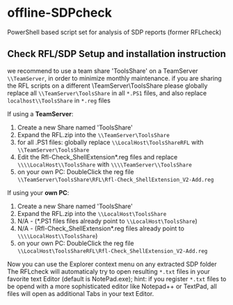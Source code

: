 # offline-SDPcheck
PowerShell based script set for analysis of SDP reports (former RFLcheck)

## Check RFL/SDP Setup and installation instruction

we recommend to use a team share 'ToolsShare' on a TeamServer `\\TeamServer`, in order to minimize monthly maintenance.
if you are sharing the RFL scripts on a different \\TeamServer\ToolsShare please globally replace all `\\TeamServer\ToolsShare` in all `*.PS1` files, and also replace `localhost\\ToolsShare`  in `*.reg` files

If  using a **TeamServer**:
1. Create a new Share named 'ToolsShare' 
2. Expand the RFL.zip into the `\\TeamServer\ToolsShare`
3. for all .PS1 files: globally replace `\\LocalHost\ToolsShareRFL` with `\\TeamServer\ToolsShare`
4. Edit the Rfl-Check_ShellExtension*.reg files and replace `\\\\LocalHost\\ToolsShare` with `\\\\TeamServer\\ToolsShare`
5. on your own PC: DoubleClick the reg file `\\TeamServer\ToolsShare\RFL\Rfl-Check_ShellExtension_V2-Add.reg`


If  using your **own PC**:
1. Create a new Share named 'ToolsShare' 
2. Expand the RFL.zip into the `\\LocalHost\ToolsShare`
3. N/A - (*.PS1 files files already point to `\\LocalHost\ToolsShare`)
4. N/A - (Rfl-Check_ShellExtension*.reg files already point to `\\\\LocalHost\\ToolsShare`)
3. on your own PC: DoubleClick the reg file `\\LocalHost\ToolsShareRFL\Rfl-Check_ShellExtension_V2-Add.reg`

Now you can use the Explorer context menu on any extracted SDP folder
The RFLcheck will automaticaly try to open resulting `*.txt` files in your favorite text Editor (default is NotePad.exe);
hint: if you register `*.txt` files to be opend with a more sophisticated editor like Notepad++ or TextPad, all files will open as additional Tabs in your text Editor.



